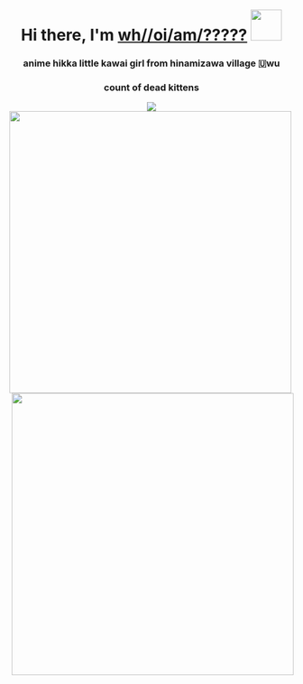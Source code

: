 <h1 align="center">Hi there, I'm <a href="https://vk.com/immortalpainhihihihi" target="_blank">wh//oi/am/?????</a> 
<img src="https://i.kym-cdn.com/photos/images/facebook/001/618/911/0c4.jpg_large" height="55"/></h1>
<h3 align="center">anime hikka little kawai girl from hinamizawa village 🇺wu</h3>
<div>
  <div align="center">
    <h3>count of dead kittens</h3>
    <img src="https://profile-counter.glitch.me/DRainEm0/count.svg"/>
  </div>
</div>
  <img align="center" height="500" src="https://www.gifcen.com/wp-content/uploads/2022/05/shadow-the-hedgehog-gif-7.gif"/>
<img align="right" height="500" src="https://img10.joyreactor.cc/pics/post/Rumia-Touhou-Project-Anime-anime-gif-5670916.gif"/>

